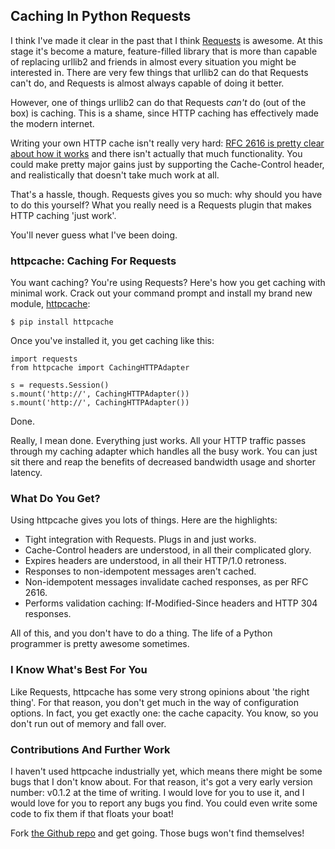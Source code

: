 ## Caching In Python Requests

I think I've made it clear in the past that I think
[Requests](http://python-requests.org/) is awesome. At this stage it's become
a mature, feature-filled library that is more than capable of replacing urllib2
and friends in almost every situation you might be interested in. There are
very few things that urllib2 can do that Requests can't do, and Requests is
almost always capable of doing it better.

However, one of things urllib2 can do that Requests _can't_ do (out of the box)
is caching. This is a shame, since HTTP caching has effectively made the modern
internet.

Writing your own HTTP cache isn't really very hard:
[RFC 2616 is pretty clear about how it works](http://pretty-rfc.herokuapp.com/RFC2616#caching)
and there isn't actually that much functionality. You could make pretty major
gains just by supporting the Cache-Control header, and realistically that
doesn't take much work at all.

That's a hassle, though. Requests gives you so much: why should you have to do
this yourself? What you really need is a Requests plugin that makes HTTP
caching 'just work'.

You'll never guess what I've been doing.

### httpcache: Caching For Requests

You want caching? You're using Requests? Here's how you get caching with
minimal work. Crack out your command prompt and install my brand new module,
[httpcache](http://httpcache.readthedocs.org/en/latest/):

    $ pip install httpcache

Once you've installed it, you get caching like this:

    import requests
    from httpcache import CachingHTTPAdapter

    s = requests.Session()
    s.mount('http://', CachingHTTPAdapter())
    s.mount('http://', CachingHTTPAdapter())

Done.

Really, I mean done. Everything just works. All your HTTP traffic passes
through my caching adapter which handles all the busy work. You can just sit
there and reap the benefits of decreased bandwidth usage and shorter latency.

### What Do You Get?

Using httpcache gives you lots of things. Here are the highlights:

- Tight integration with Requests. Plugs in and just works.
- Cache-Control headers are understood, in all their complicated glory.
- Expires headers are understood, in all their HTTP/1.0 retroness.
- Responses to non-idempotent messages aren't cached.
- Non-idempotent messages invalidate cached responses, as per RFC 2616.
- Performs validation caching: If-Modified-Since headers and HTTP 304
  responses.

All of this, and you don't have to do a thing. The life of a Python programmer
is pretty awesome sometimes.

### I Know What's Best For You

Like Requests, httpcache has some very strong opinions about 'the right thing'.
For that reason, you don't get much in the way of configuration options. In
fact, you get exactly one: the cache capacity. You know, so you don't run out
of memory and fall over.

### Contributions And Further Work

I haven't used httpcache industrially yet, which means there might be some bugs
that I don't know about. For that reason, it's got a very early version number:
v0.1.2 at the time of writing. I would love for you to use it, and I would love
for you to report any bugs you find. You could even write some code to fix them
if that floats your boat!

Fork [the Github repo](https://github.com/Lukasa/httpcache) and get going.
Those bugs won't find themselves!
